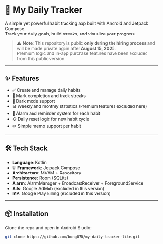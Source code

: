 # 📘 My Daily Tracker

A simple yet powerful habit tracking app built with Android and Jetpack Compose.  
Track your daily goals, build streaks, and visualize your progress.

> ⚠️ **Note:** This repository is public **only during the hiring process** and will be made private again after **August 15, 2025**.  
> Premium logic and in-app purchase features have been excluded from this public version.

---

## ✨ Features

- ✅ Create and manage daily habits
- 📅 Mark completion and track streaks
- 🌙 Dark mode support
- 📊 Weekly and monthly statistics (Premium features excluded here)
- 🔔 Alarm and reminder system for each habit
- 📋 Daily reset logic for new habit cycle
- ✏️ Simple memo support per habit

---

## 🛠️ Tech Stack

- **Language**: Kotlin
- **UI Framework**: Jetpack Compose
- **Architecture**: MVVM + Repository
- **Persistence**: Room (SQLite)
- **Alarm**: AlarmManager + BroadcastReceiver + ForegroundService
- **Ads**: Google AdMob (excluded in this version)
- **IAP**: Google Play Billing (excluded in this version)
  
---

## 📦 Installation

Clone the repo and open in Android Studio:

```bash
git clone https://github.com/bong070/my-daily-tracker-lite.git
